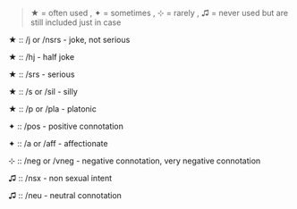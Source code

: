 > ★ = often used , ✦ = sometimes , ⊹ = rarely , ♫ = never used but are still included just in case

★ :: /j or /nsrs - joke, not serious

★ :: /hj - half joke

★ :: /srs - serious

★ :: /s or /sil - silly

★ :: /p or /pla - platonic

✦ :: /pos - positive connotation

✦ :: /a or /aff - affectionate

⊹ :: /neg or /vneg - negative connotation, very negative connotation

♫ :: /nsx - non sexual intent

♫ :: /neu - neutral connotation
